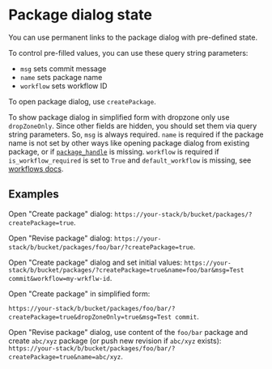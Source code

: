 # Package dialog state

You can use permanent links to the package dialog with pre-defined state.

To control pre-filled values, you can use these query string parameters:

* `msg` sets commit message
* `name` sets package name
* `workflow` sets workflow ID

To open package dialog, use `createPackage`.

To show package dialog in simplified form with dropzone only use `dropZoneOnly`.
Since other fields are hidden, you should set them via query string parameters.
So, `msg` is always required. `name` is required if the package name is not set
by other ways like opening package dialog from existing package, or if
[`package_handle`](../advanced/workflows#package-name-defaults-quilt-catalog) is
missing. `workflow` is required if `is_workflow_required` is set to `True` and
`default_workflow` is missing, see
[workflows docs](../advanced/workflows#package-name-defaults-quilt-catalog).

## Examples

Open "Create package" dialog:
`https://your-stack/b/bucket/packages/?createPackage=true`.

Open "Revise package" dialog:
`https://your-stack/b/bucket/packages/foo/bar/?createPackage=true`.

Open "Create package" dialog and set initial values:
`https://your-stack/b/bucket/packages/?createPackage=true&name=foo/bar&msg=Test commit&workflow=my-wrkflw-id`.

Open "Create package" in simplified form:
<!-- markdownlint-disable-next-line line-length -->
`https://your-stack/b/bucket/packages/foo/bar/?createPackage=true&dropZoneOnly=true&msg=Test commit`.

Open "Revise package" dialog, use content of the `foo/bar` package and create
`abc/xyz` package (or push new revision if `abc/xyz` exists):
`https://your-stack/b/bucket/packages/foo/bar/?createPackage=true&name=abc/xyz`.
